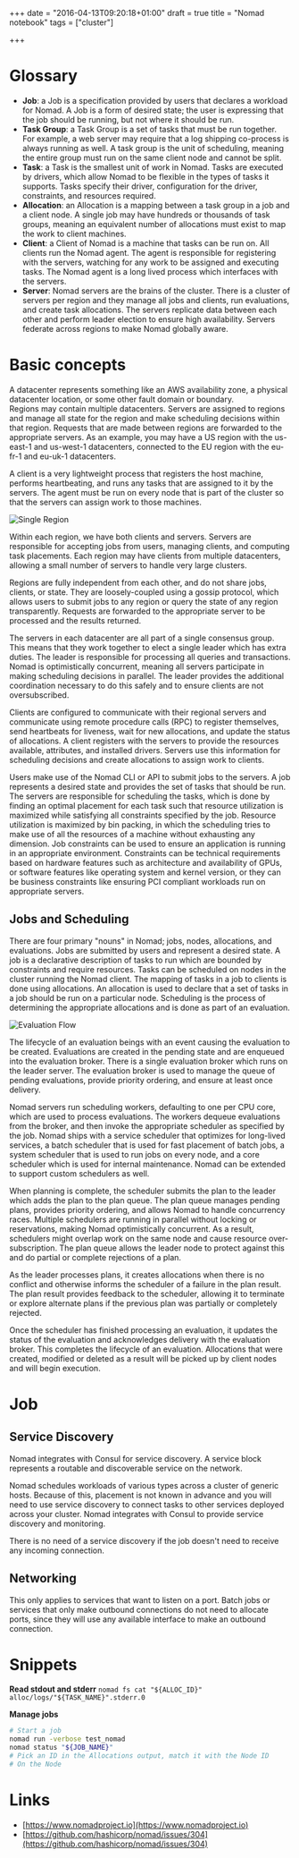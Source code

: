 +++
date = "2016-04-13T09:20:18+01:00"
draft = true
title = "Nomad notebook"
tags = ["cluster"]

+++

# Glossary
 - **Job**: a Job is a specification provided by users that declares a workload for Nomad. A Job is a form of desired state; the user is expressing that the job should be running, but not where it should be run.
 - **Task Group**: a Task Group is a set of tasks that must be run together. For example, a web server may require that a log shipping co-process is always running as well. A task group is the unit of scheduling, meaning the entire group must run on the same client node and cannot be split.
 - **Task**: a Task is the smallest unit of work in Nomad. Tasks are executed by drivers, which allow Nomad to be flexible in the types of tasks it supports. Tasks specify their driver, configuration for the driver, constraints, and resources required.
 - **Allocation**: an Allocation is a mapping between a task group in a job and a client node. A single job may have hundreds or thousands of task groups, meaning an equivalent number of allocations must exist to map the work to client machines.
 - **Client**: a Client of Nomad is a machine that tasks can be run on. All clients run the Nomad agent. The agent is responsible for registering with the servers, watching for any work to be assigned and executing tasks. The Nomad agent is a long lived process which interfaces with the servers.
 - **Server**: Nomad servers are the brains of the cluster. There is a cluster of servers per region and they manage all jobs and clients, run evaluations, and create task allocations. The servers replicate data between each other and perform leader election to ensure high availability. Servers federate across regions to make Nomad globally aware.

# Basic concepts
A datacenter represents something like an AWS availability zone, a physical datacenter location, or some other fault domain or boundary.  
Regions may contain multiple datacenters. Servers are assigned to regions and manage all state for the region and make scheduling decisions within that region. Requests that are made between regions are forwarded to the appropriate servers. As an example, you may have a US region with the us-east-1 and us-west-1 datacenters, connected to the EU region with the eu-fr-1 and eu-uk-1 datacenters.  

A client is a very lightweight process that registers the host machine, performs heartbeating, and runs any tasks that are assigned to it by the servers. The agent must be run on every node that is part of the cluster so that the servers can assign work to those machines.  

![Single Region](https://www.nomadproject.io/assets/images/nomad-architecture-region-a5b20915.png)

Within each region, we have both clients and servers. Servers are responsible for accepting jobs from users, managing clients, and computing task placements. Each region may have clients from multiple datacenters, allowing a small number of servers to handle very large clusters.  

Regions are fully independent from each other, and do not share jobs, clients, or state. They are loosely-coupled using a gossip protocol, which allows users to submit jobs to any region or query the state of any region transparently. Requests are forwarded to the appropriate server to be processed and the results returned.  

The servers in each datacenter are all part of a single consensus group. This means that they work together to elect a single leader which has extra duties. The leader is responsible for processing all queries and transactions. Nomad is optimistically concurrent, meaning all servers participate in making scheduling decisions in parallel. The leader provides the additional coordination necessary to do this safely and to ensure clients are not oversubscribed.  

Clients are configured to communicate with their regional servers and communicate using remote procedure calls (RPC) to register themselves, send heartbeats for liveness, wait for new allocations, and update the status of allocations. A client registers with the servers to provide the resources available, attributes, and installed drivers. Servers use this information for scheduling decisions and create allocations to assign work to clients.  

Users make use of the Nomad CLI or API to submit jobs to the servers. A job represents a desired state and provides the set of tasks that should be run. The servers are responsible for scheduling the tasks, which is done by finding an optimal placement for each task such that resource utilization is maximized while satisfying all constraints specified by the job. Resource utilization is maximized by bin packing, in which the scheduling tries to make use of all the resources of a machine without exhausting any dimension. Job constraints can be used to ensure an application is running in an appropriate environment. Constraints can be technical requirements based on hardware features such as architecture and availability of GPUs, or software features like operating system and kernel version, or they can be business constraints like ensuring PCI compliant workloads run on appropriate servers.

## Jobs and Scheduling
There are four primary "nouns" in Nomad; jobs, nodes, allocations, and evaluations. Jobs are submitted by users and represent a desired state. A job is a declarative description of tasks to run which are bounded by constraints and require resources. Tasks can be scheduled on nodes in the cluster running the Nomad client. The mapping of tasks in a job to clients is done using allocations. An allocation is used to declare that a set of tasks in a job should be run on a particular node. Scheduling is the process of determining the appropriate allocations and is done as part of an evaluation.  

![Evaluation Flow](https://www.nomadproject.io/assets/images/nomad-evaluation-flow-7629d361.png)

The lifecycle of an evaluation beings with an event causing the evaluation to be created. Evaluations are created in the pending state and are enqueued into the evaluation broker. There is a single evaluation broker which runs on the leader server. The evaluation broker is used to manage the queue of pending evaluations, provide priority ordering, and ensure at least once delivery.  

Nomad servers run scheduling workers, defaulting to one per CPU core, which are used to process evaluations. The workers dequeue evaluations from the broker, and then invoke the appropriate scheduler as specified by the job. Nomad ships with a service scheduler that optimizes for long-lived services, a batch scheduler that is used for fast placement of batch jobs, a system scheduler that is used to run jobs on every node, and a core scheduler which is used for internal maintenance. Nomad can be extended to support custom schedulers as well.  

When planning is complete, the scheduler submits the plan to the leader which adds the plan to the plan queue. The plan queue manages pending plans, provides priority ordering, and allows Nomad to handle concurrency races. Multiple schedulers are running in parallel without locking or reservations, making Nomad optimistically concurrent. As a result, schedulers might overlap work on the same node and cause resource over-subscription. The plan queue allows the leader node to protect against this and do partial or complete rejections of a plan.  

As the leader processes plans, it creates allocations when there is no conflict and otherwise informs the scheduler of a failure in the plan result. The plan result provides feedback to the scheduler, allowing it to terminate or explore alternate plans if the previous plan was partially or completely rejected.  

Once the scheduler has finished processing an evaluation, it updates the status of the evaluation and acknowledges delivery with the evaluation broker. This completes the lifecycle of an evaluation. Allocations that were created, modified or deleted as a result will be picked up by client nodes and will begin execution.  

# Job
## Service Discovery
Nomad integrates with Consul for service discovery. A service block represents a routable and discoverable service on the network.  

Nomad schedules workloads of various types across a cluster of generic hosts. Because of this, placement is not known in advance and you will need to use service discovery to connect tasks to other services deployed across your cluster. Nomad integrates with Consul to provide service discovery and monitoring.

There is no need of a service discovery if the job doesn't need to receive any incoming connection.

## Networking
This only applies to services that want to listen on a port. Batch jobs or services that only make outbound connections do not need to allocate ports, since they will use any available interface to make an outbound connection.

# Snippets
**Read stdout and stderr**
`nomad fs cat "${ALLOC_ID}" alloc/logs/"${TASK_NAME}".stderr.0`

**Manage jobs**
```bash
# Start a job
nomad run -verbose test_nomad
nomad status "${JOB_NAME}"
# Pick an ID in the Allocations output, match it with the Node ID
# On the Node

```



# Links
- [https://www.nomadproject.io](https://www.nomadproject.io)
- [https://github.com/hashicorp/nomad/issues/304](https://github.com/hashicorp/nomad/issues/304)
